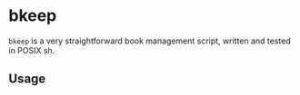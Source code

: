 # bkeep

`bkeep` is a very straightforward book management script, written and tested in
POSIX sh.

## Usage
